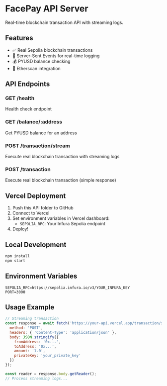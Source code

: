 # FacePay API Server

Real-time blockchain transaction API with streaming logs.

## Features

- ✅ Real Sepolia blockchain transactions
- 🚀 Server-Sent Events for real-time logging
- 💰 PYUSD balance checking
- 🔗 Etherscan integration

## API Endpoints

### GET /health
Health check endpoint

### GET /balance/:address
Get PYUSD balance for an address

### POST /transaction/stream
Execute real blockchain transaction with streaming logs

### POST /transaction
Execute real blockchain transaction (simple response)

## Vercel Deployment

1. Push this API folder to GitHub
2. Connect to Vercel
3. Set environment variables in Vercel dashboard:
   - `SEPOLIA_RPC`: Your Infura Sepolia endpoint
4. Deploy!

## Local Development

```bash
npm install
npm start
```

## Environment Variables

```
SEPOLIA_RPC=https://sepolia.infura.io/v3/YOUR_INFURA_KEY
PORT=3000
```

## Usage Example

```javascript
// Streaming transaction
const response = await fetch('https://your-api.vercel.app/transaction/stream', {
  method: 'POST',
  headers: { 'Content-Type': 'application/json' },
  body: JSON.stringify({
    fromAddress: '0x...',
    toAddress: '0x...',
    amount: '1.0',
    privateKey: 'your_private_key'
  })
});

const reader = response.body.getReader();
// Process streaming logs...
``` 